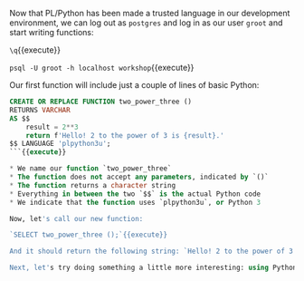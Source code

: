 Now that PL/Python has been made a trusted language in our development 
environment, we can log out as `postgres` and log in as our user `groot` and 
start writing functions:

`\q`{{execute}}

`psql -U groot -h localhost workshop`{{execute}}

Our first function will include just a couple of lines of basic Python:

```sql
CREATE OR REPLACE FUNCTION two_power_three ()
RETURNS VARCHAR
AS $$
    result = 2**3
    return f'Hello! 2 to the power of 3 is {result}.'
$$ LANGUAGE 'plpython3u';
```{{execute}}

* We name our function `two_power_three`
* The function does not accept any parameters, indicated by `()`
* The function returns a character string
* Everything in between the two `$$` is the actual Python code
* We indicate that the function uses `plpython3u`, or Python 3

Now, let's call our new function:

`SELECT two_power_three ();`{{execute}}

And it should return the following string: `Hello! 2 to the power of 3 is 8.`

Next, let's try doing something a little more interesting: using Python modules and libraries.

